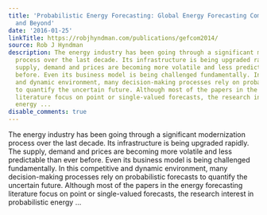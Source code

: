 ```yaml
---
title: 'Probabilistic Energy Forecasting: Global Energy Forecasting Competition 2014
  and Beyond'
date: '2016-01-25'
linkTitle: https://robjhyndman.com/publications/gefcom2014/
source: Rob J Hyndman
description: The energy industry has been going through a significant modernization
  process over the last decade. Its infrastructure is being upgraded rapidly. The
  supply, demand and prices are becoming more volatile and less predictable than ever
  before. Even its business model is being challenged fundamentally. In this competitive
  and dynamic environment, many decision-making processes rely on probabilistic forecasts
  to quantify the uncertain future. Although most of the papers in the energy forecasting
  literature focus on point or single-valued forecasts, the research interest in probabilistic
  energy ...
disable_comments: true
---
```

The energy industry has been going through a significant modernization process over the last decade. Its infrastructure is being upgraded rapidly. The supply, demand and prices are becoming more volatile and less predictable than ever before. Even its business model is being challenged fundamentally. In this competitive and dynamic environment, many decision-making processes rely on probabilistic forecasts to quantify the uncertain future. Although most of the papers in the energy forecasting literature focus on point or single-valued forecasts, the research interest in probabilistic energy ...